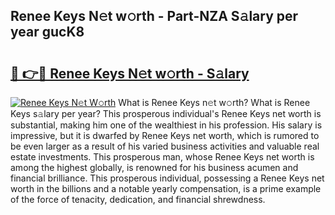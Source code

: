 ## Renee Keys N𝚎t w𝚘rth - Part-NZA S𝚊lary per year gucK8

# <h2><a href="http://gc168lh.nevu.top/?p=Renee+Keys">🔗 👉🔴 Renee Keys N𝚎t w𝚘rth - S𝚊lary</a></h2>

[![Renee Keys N𝚎t W𝚘rth](https://i.imgur.com/Oavwk0R.jpeg)](http://gc168lh.nevu.top/?p=Renee+Keys)
What is Renee Keys n𝚎t w𝚘rth? What is Renee Keys s𝚊lary per year?
This prosperous individual's Renee Keys net worth is substantial, making him one of the wealthiest in his profession. His salary is impressive, but it is dwarfed by Renee Keys net worth, which is rumored to be even larger as a result of his varied business activities and valuable real estate investments. This prosperous man, whose Renee Keys net worth is among the highest globally, is renowned for his business acumen and financial brilliance. This prosperous individual, possessing a Renee Keys net worth in the billions and a notable yearly compensation, is a prime example of the force of tenacity, dedication, and financial shrewdness.
